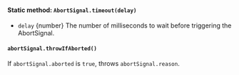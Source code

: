 #### Static method: `AbortSignal.timeout(delay)`

<!-- YAML
added: REPLACEME
-->

* `delay` {number} The number of milliseconds to wait before triggering
  the AbortSignal.
#### `abortSignal.throwIfAborted()`

<!-- YAML
added: REPLACEME
-->

If `abortSignal.aborted` is `true`, throws `abortSignal.reason`.

